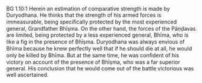 BG 1.10:1	Herein an estimation of comparative strength is made by Duryodhana. He thinks that the strength of his armed forces is immeasurable, being speciﬁcally protected by the most experienced general, Grandfather Bhīṣma. On the other hand, the forces of the Pāṇḍavas are limited, being protected by a less experienced general, Bhīma, who is like a ﬁg in the presence of Bhīṣma. Duryodhana was always envious of Bhīma because he knew perfectly well that if he should die at all, he would only be killed by Bhīma. But at the same time, he was conﬁdent of his victory on account of the presence of Bhīṣma, who was a far superior general. His conclusion that he would come out of the battle victorious was well ascertained.